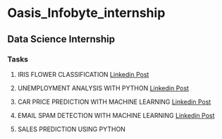 # Oasis_Infobyte_internship

## Data Science Internship

### Tasks
1. IRIS FLOWER CLASSIFICATION [Linkedin Post](https://www.linkedin.com/posts/tahseen-begum_oasisinfobyte-internship-datascience-activity-7060284840440467456-Njh3?utm_source=share&utm_medium=member_desktop)

2. UNEMPLOYMENT ANALYSIS WITH PYTHON [Linkedin Post](https://www.linkedin.com/posts/tahseen-begum_oasisinfobyte-internship-datascience-activity-7060941714420629505-2Yyb?utm_source=share&utm_medium=member_desktop)

3. CAR PRICE PREDICTION WITH MACHINE LEARNING [Linkedin Post](https://www.linkedin.com/posts/tahseen-begum_oasisinfobyte-internship-datascience-activity-7061626158655680512-emCR?utm_source=share&utm_medium=member_desktop)

4. EMAIL SPAM DETECTION WITH MACHINE LEARNING [Linkedin Post](https://www.linkedin.com/posts/tahseen-begum_oasisinfobyte-internship-datascience-activity-7062348219350990848-ysgA?utm_source=share&utm_medium=member_desktop)

5. SALES PREDICTION USING PYTHON
